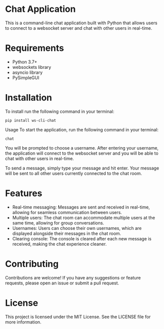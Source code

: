 # Chat Application
This is a command-line chat application built with Python that allows users to connect to a websocket server and chat with other users in real-time.

# Requirements
- Python 3.7+
- websockets library
- asyncio library
- PySimpleGUI

# Installation
To install run the following command in your terminal:
````shell
pip install ws-cli-chat
````
Usage
To start the application, run the following command in your terminal:

````shell
chat
````
You will be prompted to choose a username. After entering your username, the application will connect to the websocket server and you will be able to chat with other users in real-time.

To send a message, simply type your message and hit enter. Your message will be sent to all other users currently connected to the chat room.

# Features
- Real-time messaging: Messages are sent and received in real-time, allowing for seamless communication between users.
- Multiple users: The chat room can accommodate multiple users at the same time, allowing for group conversations.
- Usernames: Users can choose their own usernames, which are displayed alongside their messages in the chat room.
- Clearing console: The console is cleared after each new message is received, making the chat experience cleaner.

# Contributing
Contributions are welcome! If you have any suggestions or feature requests, please open an issue or submit a pull request.

# License
This project is licensed under the MIT License. See the LICENSE file for more information.